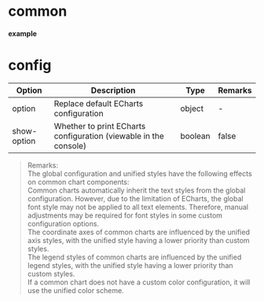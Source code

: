 <!--
 * @Author: Caijw
 * @Date: 2020-01-20 17:49:12
 * @LastEditors  : Caijw
 * @LastEditTime : 2020-01-20 17:55:16
 * @Description: 
 -->
# common

#### example
<vuep template="#simple"></vuep>

<script v-pre type="text/x-template" id="simple">
<template>
    <e-chart style="width: 600px;height: 400px;" :option="option" show-option @click="handleClick"></e-chart>
</template>

<script>
  export default {
    data () {
      return {
        option: {
                series: [
                    {
                        type: 'bar',
                        data: [11, 12, 15, 16, 13, 12, 14]
                    }
                ],
                xAxis: {
                    data: ['a', 'b', 'c', 'd', 'e', 'f', 'g']
                },
                yAxis: {},
                tooltip: {}
            }
      }
    },
    methods: {
        handleClick(params) {
            alert(params.name);
        }
    }
  }
</script>
</script>


# config

| Option | Description | Type | Remarks |
| --- | --- | --- | --- |
| option | Replace default ECharts configuration | object | - |
| show-option | Whether to print ECharts configuration (viewable in the console) | boolean | false |alse

> Remarks: <br/>
The global configuration and unified styles have the following effects on common chart components: <br/>
Common charts automatically inherit the text styles from the global configuration. However, due to the limitation of ECharts, the global font style may not be applied to all text elements. Therefore, manual adjustments may be required for font styles in some custom configuration options. <br/>
The coordinate axes of common charts are influenced by the unified axis styles, with the unified style having a lower priority than custom styles. <br/>
The legend styles of common charts are influenced by the unified legend styles, with the unified style having a lower priority than custom styles. <br/>
If a common chart does not have a custom color configuration, it will use the unified color scheme.


